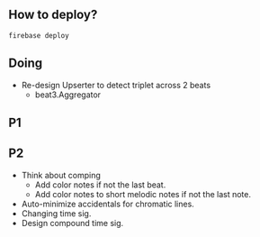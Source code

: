 ## How to deploy?

`firebase deploy`

## Doing

- Re-design Upserter to detect triplet across 2 beats
  - beat3.Aggregator

## P1


## P2

* Think about comping
  * Add color notes if not the last beat.
  * Add color notes to short melodic notes if not the last note.
* Auto-minimize accidentals for chromatic lines.
* Changing time sig.
* Design compound time sig.
